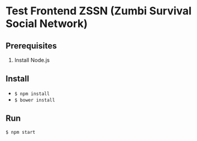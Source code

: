 # Test Frontend ZSSN (Zumbi Survival Social Network)

## Prerequisites
1. Install Node.js

## Install
- `$ npm install`
- `$ bower install`

## Run
`$ npm start`


